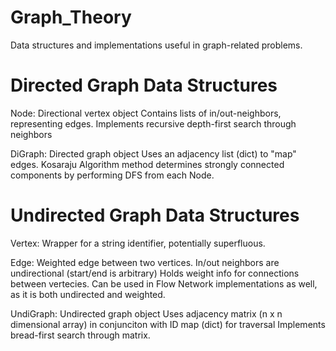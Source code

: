 # Graph_Theory
Data structures and implementations useful in graph-related problems.

# Directed Graph Data Structures
Node:		Directional vertex object
        Contains lists of in/out-neighbors, representing edges.
 			  Implements recursive depth-first search through neighbors
        
DiGraph:	Directed graph object
          Uses an adjacency list (dict) to "map" edges.
          Kosaraju Algorithm method determines strongly connected components by performing DFS from each Node.
          
# Undirected Graph Data Structures
Vertex: Wrapper for a string identifier, potentially superfluous.

Edge:   Weighted edge between two vertices. In/out neighbors are undirectional (start/end is arbitrary)
        Holds weight info for connections between vertecies.
        Can be used in Flow Network implementations as well, as it is both undirected and weighted.
        
UndiGraph:  Undirected graph object
            Uses adjacency matrix (n x n dimensional array) in conjunciton with ID map (dict) for traversal
            Implements bread-first search through matrix.
